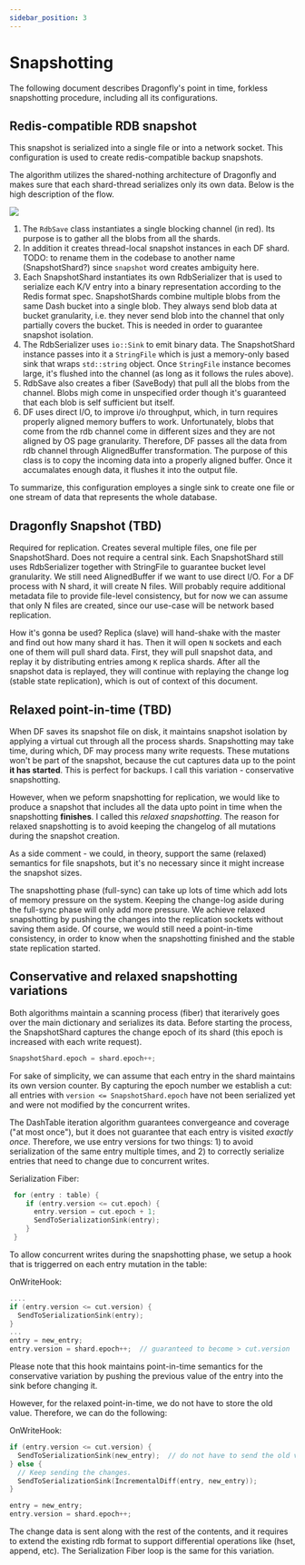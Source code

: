 ```yaml
---
sidebar_position: 3
---
```


# Snapshotting

The following document describes Dragonfly's point in time, forkless snapshotting procedure,
including all its configurations.

## Redis-compatible RDB snapshot

This snapshot is serialized into a single file or into a network socket.
This configuration is used to create redis-compatible backup snapshots.

The algorithm utilizes the shared-nothing architecture of Dragonfly and makes sure that each shard-thread serializes only its own data. Below is the high description of the flow.

<img src="http://static.dragonflydb.io/repo-assets/rdbsave.svg"/>


1. The `RdbSave` class instantiates a single blocking channel (in red).
   Its purpose is to gather all the blobs from all the shards.
2. In addition it creates thread-local snapshot instances in each DF shard.
TODO: to rename them in the codebase to another name (SnapshotShard?) since `snapshot` word creates ambiguity here.
3. Each SnapshotShard instantiates its own RdbSerializer that is used to serialize each K/V entry into a binary representation according to the Redis format spec. SnapshotShards combine multiple blobs from the same Dash bucket into a single blob. They always send blob data at bucket granularity, i.e. they never send blob into the channel that only partially covers the bucket. This is needed in order to guarantee snapshot isolation.
4. The RdbSerializer uses `io::Sink` to emit binary data. The SnapshotShard instance passes into it a `StringFile` which is just a memory-only based sink that wraps `std::string` object. Once `StringFile` instance becomes large, it's flushed into the channel (as long as it follows the rules above).
4. RdbSave also creates a fiber (SaveBody) that pull all the blobs from the channel. Blobs migh come in unspecified order though it's guaranteed that each blob is self sufficient but itself.
5. DF uses direct I/O, to improve i/o throughput, which, in turn requires properly aligned memory buffers to work. Unfortunately, blobs that come from the rdb channel come in different sizes and they are not aligned by OS page granularity. Therefore, DF passes all the data from rdb channel through AlignedBuffer transformation. The purpose of this class is to copy the incoming data into a properly aligned buffer. Once it accumalates enough data, it flushes it into the output file.

To summarize, this configuration employes a single sink to create one file or one stream of data that represents the whole database.

## Dragonfly Snapshot (TBD)

Required for replication. Creates several multiple files, one file per SnapshotShard. Does not require a central sink. Each SnapshotShard still uses RdbSerializer together with StringFile to guarantee bucket level granularity. We still need AlignedBuffer if we want to use direct I/O.
For a DF process with N shard, it will create N files. Will probably require additional metadata file to provide file-level consistency, but for now we can assume that only N files are created,
since our use-case will be network based replication.

How it's gonna be used? Replica (slave) will hand-shake with the master and find out how many shard it has.
Then it will open `N` sockets and each one of them will pull shard data. First, they will pull snapshot data,
and replay it by distributing entries among `K` replica shards. After all the snapshot data is replayed,
they will continue with replaying the change log (stable state replication), which is out of context
of this document.

## Relaxed point-in-time (TBD)
When DF saves its snapshot file on disk, it maintains snapshot isolation by applying a virtual cut
through all the process shards. Snapshotting may take time, during which, DF may process many write requests.
These mutations won't be part of the snapshot, because the cut captures data up to the point
**it has started**. This is perfect for backups. I call this variation - conservative snapshotting.

However, when we peform snapshotting for replication, we would like to produce a snapshot
that includes all the data upto point in time when the snapshotting **finishes**. I called
this *relaxed snapshotting*. The reason for relaxed snapshotting is to avoid keeping the changelog
of all mutations during the snapshot creation.

As a side comment - we could, in theory, support the same (relaxed)
semantics for file snapshots, but it's no necessary since it might increase the snapshot sizes.

The snapshotting phase (full-sync) can take up lots of time which add lots of memory pressure on the system.
Keeping the change-log aside during the full-sync phase will only add more pressure.
We achieve relaxed snapshotting by pushing the changes into the replication sockets without saving them aside.
Of course, we would still need a point-in-time consistency,
in order to know when the snapshotting finished and the stable state replication started.

## Conservative and relaxed snapshotting variations

Both algorithms maintain a scanning process (fiber) that iterarively goes over the main dictionary
and serializes its data. Before starting the process, the SnapshotShard captures
the change epoch of its shard (this epoch is increased with each write request).

```cpp
SnapshotShard.epoch = shard.epoch++;
```

For sake of simplicity, we can assume that each entry in the shard maintains its own version counter.
By capturing the epoch number we establish a cut: all entries with `version <= SnapshotShard.epoch`
have not been serialized yet and were not modified by the concurrent writes.

The DashTable iteration algorithm guarantees convergeance and coverage ("at most once"),
but it does not guarantee that each entry is visited *exactly once*.
Therefore, we use entry versions for two things: 1) to avoid serialization of the same entry multiple times,
and 2) to correctly serialize entries that need to change due to concurrent writes.

Serialization Fiber:

```cpp
 for (entry : table) {
    if (entry.version <= cut.epoch) {
      entry.version = cut.epoch + 1;
      SendToSerializationSink(entry);
    }
 }
```

To allow concurrent writes during the snapshotting phase, we setup a hook that is triggerred on each
entry mutation in the table:

OnWriteHook:
```cpp
....
if (entry.version <= cut.version) {
  SendToSerializationSink(entry);
}
...
entry = new_entry;
entry.version = shard.epoch++;  // guaranteed to become > cut.version
```

Please note that this hook maintains point-in-time semantics for the conservative variation by pushing
the previous value of the entry into the sink before changing it.

However, for the relaxed point-in-time, we do not have to store the old value.
Therefore, we can do the following:

OnWriteHook:

```cpp
if (entry.version <= cut.version) {
  SendToSerializationSink(new_entry);  // do not have to send the old value
} else {
  // Keep sending the changes.
  SendToSerializationSink(IncrementalDiff(entry, new_entry));
}

entry = new_entry;
entry.version = shard.epoch++;
```

The change data is sent along with the rest of the contents, and it requires to extend
the existing rdb format to support differential operations like (hset, append, etc).
The Serialization Fiber loop is the same for this variation.
